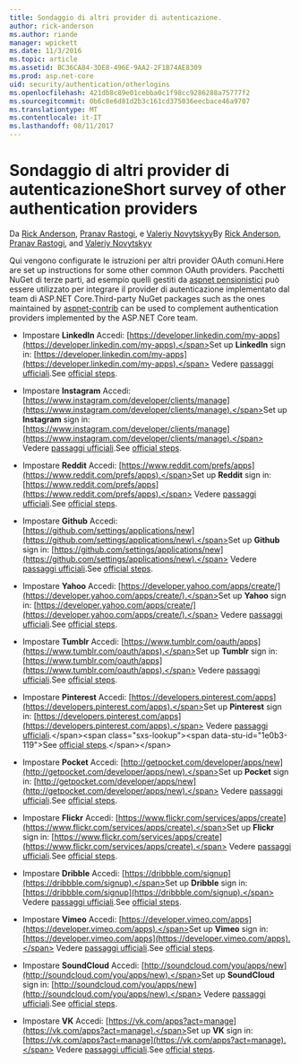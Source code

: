 ```yaml
---
title: Sondaggio di altri provider di autenticazione.
author: rick-anderson
ms.author: riande
manager: wpickett
ms.date: 11/3/2016
ms.topic: article
ms.assetid: BC36CA84-3DE8-496E-9AA2-2F1B74AE8309
ms.prod: asp.net-core
uid: security/authentication/otherlogins
ms.openlocfilehash: 421db8c89e01cebba0c1f98cc9286288a75777f2
ms.sourcegitcommit: 0b6c8e6d81d2b3c161cd375036eecbace46a9707
ms.translationtype: MT
ms.contentlocale: it-IT
ms.lasthandoff: 08/11/2017
---
```

# <a name="short-survey-of-other-authentication-providers"></a><span data-ttu-id="1e0b3-102">Sondaggio di altri provider di autenticazione</span><span class="sxs-lookup"><span data-stu-id="1e0b3-102">Short survey of other authentication providers</span></span>

<a name=security-authentication-other-logins></a>

<span data-ttu-id="1e0b3-103">Da [Rick Anderson](https://twitter.com/RickAndMSFT), [Pranav Rastogi](https://github.com/rustd), e [Valeriy Novytskyy](https://github.com/01binary)</span><span class="sxs-lookup"><span data-stu-id="1e0b3-103">By [Rick Anderson](https://twitter.com/RickAndMSFT), [Pranav Rastogi](https://github.com/rustd), and [Valeriy Novytskyy](https://github.com/01binary)</span></span>

<span data-ttu-id="1e0b3-104">Qui vengono configurate le istruzioni per altri provider OAuth comuni.</span><span class="sxs-lookup"><span data-stu-id="1e0b3-104">Here are set up instructions for some other common OAuth providers.</span></span> <span data-ttu-id="1e0b3-105">Pacchetti NuGet di terze parti, ad esempio quelli gestiti da [aspnet pensionistici](https://www.nuget.org/packages?q=owners%3Aaspnet-contrib+title%3AOAuth) può essere utilizzato per integrare il provider di autenticazione implementato dal team di ASP.NET Core.</span><span class="sxs-lookup"><span data-stu-id="1e0b3-105">Third-party NuGet packages such as the ones maintained by [aspnet-contrib](https://www.nuget.org/packages?q=owners%3Aaspnet-contrib+title%3AOAuth) can be used to complement authentication providers implemented by the ASP.NET Core team.</span></span>

* <span data-ttu-id="1e0b3-106">Impostare **LinkedIn** Accedi: [https://developer.linkedin.com/my-apps](https://developer.linkedin.com/my-apps).</span><span class="sxs-lookup"><span data-stu-id="1e0b3-106">Set up **LinkedIn** sign in: [https://developer.linkedin.com/my-apps](https://developer.linkedin.com/my-apps).</span></span> <span data-ttu-id="1e0b3-107">Vedere [passaggi ufficiali](https://developer.linkedin.com/docs/oauth2).</span><span class="sxs-lookup"><span data-stu-id="1e0b3-107">See [official steps](https://developer.linkedin.com/docs/oauth2).</span></span>

* <span data-ttu-id="1e0b3-108">Impostare **Instagram** Accedi: [https://www.instagram.com/developer/clients/manage](https://www.instagram.com/developer/clients/manage).</span><span class="sxs-lookup"><span data-stu-id="1e0b3-108">Set up **Instagram** sign in: [https://www.instagram.com/developer/clients/manage](https://www.instagram.com/developer/clients/manage).</span></span> <span data-ttu-id="1e0b3-109">Vedere [passaggi ufficiali](https://www.instagram.com/developer/authentication/).</span><span class="sxs-lookup"><span data-stu-id="1e0b3-109">See [official steps](https://www.instagram.com/developer/authentication/).</span></span>

* <span data-ttu-id="1e0b3-110">Impostare **Reddit** Accedi: [https://www.reddit.com/prefs/apps](https://www.reddit.com/prefs/apps).</span><span class="sxs-lookup"><span data-stu-id="1e0b3-110">Set up **Reddit** sign in: [https://www.reddit.com/prefs/apps](https://www.reddit.com/prefs/apps).</span></span> <span data-ttu-id="1e0b3-111">Vedere [passaggi ufficiali](https://github.com/reddit/reddit/wiki/OAuth2-Quick-Start-Example).</span><span class="sxs-lookup"><span data-stu-id="1e0b3-111">See [official steps](https://github.com/reddit/reddit/wiki/OAuth2-Quick-Start-Example).</span></span>

* <span data-ttu-id="1e0b3-112">Impostare **Github** Accedi: [https://github.com/settings/applications/new](https://github.com/settings/applications/new).</span><span class="sxs-lookup"><span data-stu-id="1e0b3-112">Set up **Github** sign in: [https://github.com/settings/applications/new](https://github.com/settings/applications/new).</span></span> <span data-ttu-id="1e0b3-113">Vedere [passaggi ufficiali](https://developer.github.com/v3/oauth/).</span><span class="sxs-lookup"><span data-stu-id="1e0b3-113">See [official steps](https://developer.github.com/v3/oauth/).</span></span>

* <span data-ttu-id="1e0b3-114">Impostare **Yahoo** Accedi: [https://developer.yahoo.com/apps/create/](https://developer.yahoo.com/apps/create/).</span><span class="sxs-lookup"><span data-stu-id="1e0b3-114">Set up **Yahoo** sign in: [https://developer.yahoo.com/apps/create/](https://developer.yahoo.com/apps/create/).</span></span> <span data-ttu-id="1e0b3-115">Vedere [passaggi ufficiali](https://developer.yahoo.com/bbauth/user.html).</span><span class="sxs-lookup"><span data-stu-id="1e0b3-115">See [official steps](https://developer.yahoo.com/bbauth/user.html).</span></span>

* <span data-ttu-id="1e0b3-116">Impostare **Tumblr** Accedi: [https://www.tumblr.com/oauth/apps](https://www.tumblr.com/oauth/apps).</span><span class="sxs-lookup"><span data-stu-id="1e0b3-116">Set up **Tumblr** sign in: [https://www.tumblr.com/oauth/apps](https://www.tumblr.com/oauth/apps).</span></span> <span data-ttu-id="1e0b3-117">Vedere [passaggi ufficiali](https://www.tumblr.com/docs/en/api/v2#auth).</span><span class="sxs-lookup"><span data-stu-id="1e0b3-117">See [official steps](https://www.tumblr.com/docs/en/api/v2#auth).</span></span>

* <span data-ttu-id="1e0b3-118">Impostare **Pinterest** Accedi: [https://developers.pinterest.com/apps](https://developers.pinterest.com/apps).</span><span class="sxs-lookup"><span data-stu-id="1e0b3-118">Set up **Pinterest** sign in: [https://developers.pinterest.com/apps](https://developers.pinterest.com/apps).</span></span> <span data-ttu-id="1e0b3-119">Vedere [passaggi ufficiali](https://developers.pinterest.com/docs/api/overview/?).</span><span class="sxs-lookup"><span data-stu-id="1e0b3-119">See [official steps](https://developers.pinterest.com/docs/api/overview/?).</span></span>

* <span data-ttu-id="1e0b3-120">Impostare **Pocket** Accedi: [http://getpocket.com/developer/apps/new](http://getpocket.com/developer/apps/new).</span><span class="sxs-lookup"><span data-stu-id="1e0b3-120">Set up **Pocket** sign in: [http://getpocket.com/developer/apps/new](http://getpocket.com/developer/apps/new).</span></span> <span data-ttu-id="1e0b3-121">Vedere [passaggi ufficiali](https://getpocket.com/developer/docs/authentication).</span><span class="sxs-lookup"><span data-stu-id="1e0b3-121">See [official steps](https://getpocket.com/developer/docs/authentication).</span></span>

* <span data-ttu-id="1e0b3-122">Impostare **Flickr** Accedi: [https://www.flickr.com/services/apps/create](https://www.flickr.com/services/apps/create).</span><span class="sxs-lookup"><span data-stu-id="1e0b3-122">Set up **Flickr** sign in: [https://www.flickr.com/services/apps/create](https://www.flickr.com/services/apps/create).</span></span> <span data-ttu-id="1e0b3-123">Vedere [passaggi ufficiali](https://www.flickr.com/services/api/auth.oauth.html).</span><span class="sxs-lookup"><span data-stu-id="1e0b3-123">See [official steps](https://www.flickr.com/services/api/auth.oauth.html).</span></span>

* <span data-ttu-id="1e0b3-124">Impostare **Dribble** Accedi: [https://dribbble.com/signup](https://dribbble.com/signup).</span><span class="sxs-lookup"><span data-stu-id="1e0b3-124">Set up **Dribble** sign in: [https://dribbble.com/signup](https://dribbble.com/signup).</span></span> <span data-ttu-id="1e0b3-125">Vedere [passaggi ufficiali](http://developer.dribbble.com/v1/oauth/).</span><span class="sxs-lookup"><span data-stu-id="1e0b3-125">See [official steps](http://developer.dribbble.com/v1/oauth/).</span></span>

* <span data-ttu-id="1e0b3-126">Impostare **Vimeo** Accedi: [https://developer.vimeo.com/apps](https://developer.vimeo.com/apps).</span><span class="sxs-lookup"><span data-stu-id="1e0b3-126">Set up **Vimeo** sign in: [https://developer.vimeo.com/apps](https://developer.vimeo.com/apps).</span></span> <span data-ttu-id="1e0b3-127">Vedere [passaggi ufficiali](https://developer.vimeo.com/api/authentication).</span><span class="sxs-lookup"><span data-stu-id="1e0b3-127">See [official steps](https://developer.vimeo.com/api/authentication).</span></span>

* <span data-ttu-id="1e0b3-128">Impostare **SoundCloud** Accedi: [http://soundcloud.com/you/apps/new](http://soundcloud.com/you/apps/new).</span><span class="sxs-lookup"><span data-stu-id="1e0b3-128">Set up **SoundCloud** sign in: [http://soundcloud.com/you/apps/new](http://soundcloud.com/you/apps/new).</span></span> <span data-ttu-id="1e0b3-129">Vedere [passaggi ufficiali](https://developers.soundcloud.com/blog/we-love-oauth-2).</span><span class="sxs-lookup"><span data-stu-id="1e0b3-129">See [official steps](https://developers.soundcloud.com/blog/we-love-oauth-2).</span></span>

* <span data-ttu-id="1e0b3-130">Impostare **VK** Accedi: [https://vk.com/apps?act=manage](https://vk.com/apps?act=manage).</span><span class="sxs-lookup"><span data-stu-id="1e0b3-130">Set up **VK** sign in: [https://vk.com/apps?act=manage](https://vk.com/apps?act=manage).</span></span> <span data-ttu-id="1e0b3-131">Vedere [passaggi ufficiali](https://vk.com/pages?oid=-17680044&p=Authorizing_Sites).</span><span class="sxs-lookup"><span data-stu-id="1e0b3-131">See [official steps](https://vk.com/pages?oid=-17680044&p=Authorizing_Sites).</span></span>
